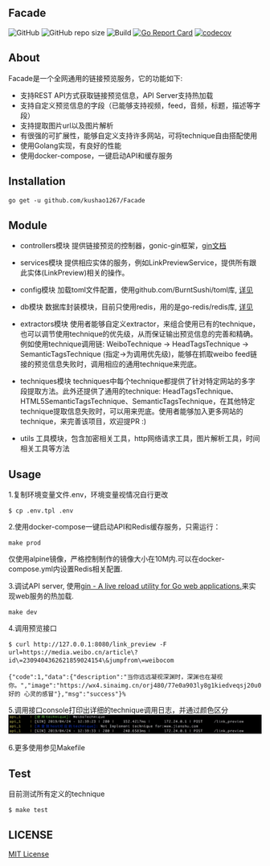 ## Facade
![GitHub](https://img.shields.io/github/license/kushao1267/facade.svg)
![GitHub repo size](https://img.shields.io/github/repo-size/kushao1267/facade.svg)
![Build](https://travis-ci.org/kushao1267/Facade.svg?branch=master)
[![Go Report Card](https://goreportcard.com/badge/github.com/kushao1267/Facade)](https://goreportcard.com/report/github.com/kushao1267/Facade)
[![codecov](https://codecov.io/gh/kushao1267/Facade/branch/master/graph/badge.svg)](https://codecov.io/gh/kushao1267/Facade)


## About

Facade是一个全网通用的链接预览服务，它的功能如下:

* 支持REST API方式获取链接预览信息，API Server支持热加载
* 支持自定义预览信息的字段（已能够支持视频，feed，音频，标题，描述等字段）
* 支持提取图片url以及图片解析
* 有很强的可扩展性，能够自定义支持许多网站，可将technique自由搭配使用
* 使用Golang实现，有良好的性能
* 使用docker-compose，一键启动API和缓存服务


## Installation

```
go get -u github.com/kushao1267/Facade
```

## Module

* controllers模块
提供链接预览的控制器，gonic-gin框架，[gin文档](https://gin-gonic.com/docs/)

* services模块
提供相应实体的服务，例如LinkPreviewService，提供所有跟此实体(LinkPreview)相关的操作。

* config模块
加载toml文件配置，使用github.com/BurntSushi/toml库, [详见](https://github.com/BurntSushi/toml)

* db模块
数据库封装模块，目前只使用redis，用的是go-redis/redis库, [详见](https://github.com/go-redis/redis)

* extractors模块
使用者能够自定义extractor，来组合使用已有的technique，也可以调节使用technique的优先级，从而保证输出预览信息的完善和精确。例如使用technique调用链: WeiboTechnique -> HeadTagsTechnique -> SemanticTagsTechnique (指定->为调用优先级)，能够在抓取weibo feed链接的预览信息失败时，调用相应的通用technique来兜底。

* techniques模块
techniques中每个technique都提供了针对特定网站的多字段提取方法。此外还提供了通用的technique: HeadTagsTechnique、HTML5SemanticTagsTechnique、SemanticTagsTechnique，在其他特定technique提取信息失败时，可以用来兜底。使用者能够加入更多网站的technique，来完善该项目，欢迎提PR :)

* utils
工具模块，包含加密相关工具，http网络请求工具，图片解析工具，时间相关工具等方法


## Usage

1.复制环境变量文件.env，环境变量视情况自行更改
```
$ cp .env.tpl .env
```

2.使用docker-compose一键启动API和Redis缓存服务，只需运行：
```
make prod
```
仅使用alpine镜像，严格控制制作的镜像大小在10M内.可以在docker-compose.yml内设置Redis相关配置.

3.调试API server, 使用[gin - A live reload utility for Go web applications.](https://github.com/codegangsta/gin)来实现web服务的热加载.
```
make dev
```

4.调用预览接口
```
$ curl http://127.0.0.1:8080/link_preview -F url=https://media.weibo.cn/article\?id\=2309404362621859024154\&jumpfrom\=weibocom

{"code":1,"data":{"description":"当你远远凝视深渊时，深渊也在凝视你。","image":"https://wx4.sinaimg.cn/orj480/77e0a903ly8g1kiedveqsj20u00u0787.jpg","title":"会好的 心灵的感冒"},"msg":"success"}%
```

5.调用接口console打印出详细的technique调用日志，并通过颜色区分
![api-log](https://github.com/kushao1267/Facade/blob/master/gin_api_log.jpg)

6.更多使用参见Makefile


## Test
目前测试所有定义的technique
```
$ make test
```

## LICENSE
[MIT License](https://github.com/kushao1267/facade/blob/master/LICENSE)
